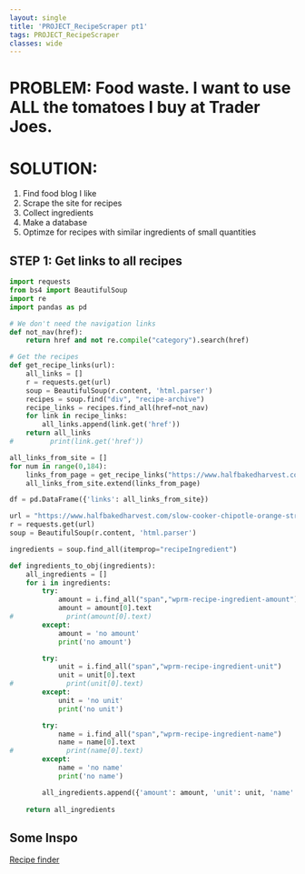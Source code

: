```yaml
---
layout: single
title: 'PROJECT_RecipeScraper pt1'
tags: PROJECT_RecipeScraper
classes: wide
---
```


# PROBLEM: Food waste. I want to use ALL the tomatoes I buy at Trader Joes.

# SOLUTION: 

1. Find food blog I like
2. Scrape the site for recipes
3. Collect ingredients
4. Make a database 
5. Optimze for recipes with similar ingredients of small quantities


## STEP 1: Get links to all recipes 

```python
import requests
from bs4 import BeautifulSoup
import re
import pandas as pd

# We don't need the navigation links
def not_nav(href):
    return href and not re.compile("category").search(href)

# Get the recipes
def get_recipe_links(url):
    all_links = []
    r = requests.get(url)
    soup = BeautifulSoup(r.content, 'html.parser')
    recipes = soup.find("div", "recipe-archive")
    recipe_links = recipes.find_all(href=not_nav)
    for link in recipe_links:
        all_links.append(link.get('href'))
    return all_links
#         print(link.get('href'))

all_links_from_site = []
for num in range(0,184):
    links_from_page = get_recipe_links("https://www.halfbakedharvest.com/category/recipes/page/" + str(num))
    all_links_from_site.extend(links_from_page)

df = pd.DataFrame({'links': all_links_from_site})
```


```python
url = "https://www.halfbakedharvest.com/slow-cooker-chipotle-orange-street-tacos/"
r = requests.get(url)
soup = BeautifulSoup(r.content, 'html.parser')

ingredients = soup.find_all(itemprop="recipeIngredient")

def ingredients_to_obj(ingredients):
    all_ingredients = []
    for i in ingredients:
        try:
            amount = i.find_all("span","wprm-recipe-ingredient-amount")
            amount = amount[0].text
#             print(amount[0].text)
        except:
            amount = 'no amount'
            print('no amount')

        try:
            unit = i.find_all("span","wprm-recipe-ingredient-unit")
            unit = unit[0].text
#             print(unit[0].text)
        except:
            unit = 'no unit'
            print('no unit')

        try:
            name = i.find_all("span","wprm-recipe-ingredient-name")
            name = name[0].text
#             print(name[0].text)
        except:
            name = 'no name'
            print('no name')

        all_ingredients.append({'amount': amount, 'unit': unit, 'name': name})
    
    return all_ingredients

```

## Some Inspo

[Recipe finder](https://www.reddit.com/r/MealPrepSunday/comments/83pw0y/i_made_an_opensource_chrome_extension_to_make/)